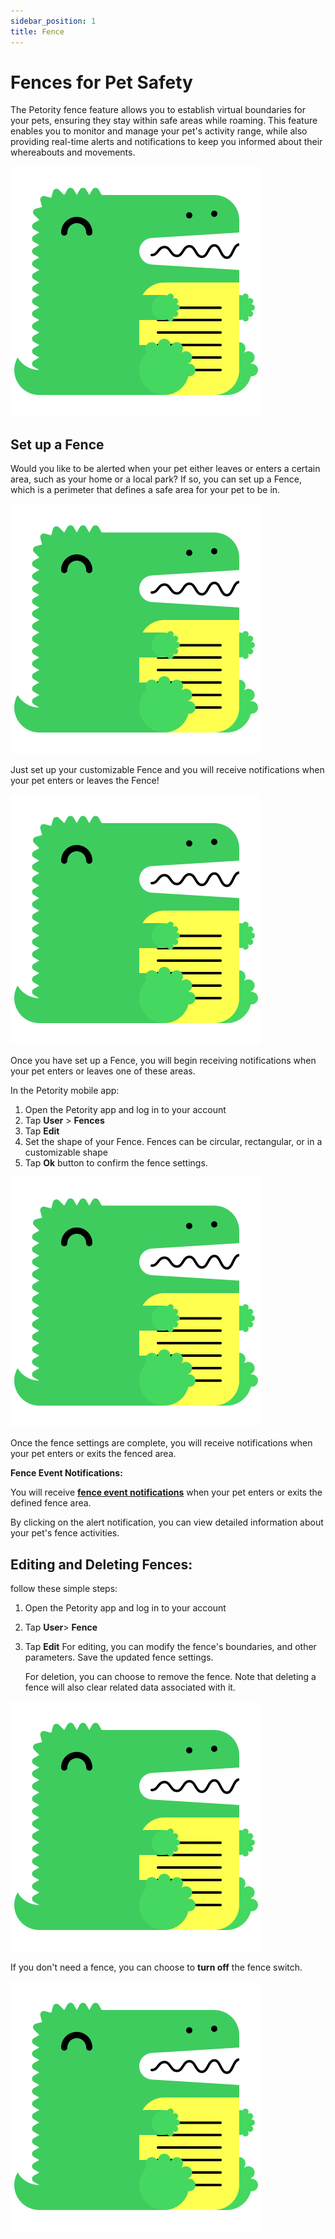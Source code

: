 ```yaml
---
sidebar_position: 1
title: Fence
---
```


# Fences for Pet Safety
The Petority fence feature allows you to establish virtual boundaries for your pets, ensuring they stay within safe areas while roaming. This feature enables you to monitor and manage your pet's activity range, while also providing real-time alerts and notifications to keep you informed about their whereabouts and movements.

![fence-map](/img/logo.svg)

## Set up a Fence
Would you like to be alerted when your pet either leaves or enters a certain area, such as your home or a local park? If so, you can set up a Fence, which is a perimeter that defines a safe area for your pet to be in. 

![fence edit](/img/logo.svg)

Just set up your customizable Fence and you will receive notifications when your pet enters or leaves the Fence!

![shape of fence](/img/logo.svg)

Once you have set up a Fence, you will begin receiving notifications when your pet enters or leaves one of these areas.

In the Petority mobile app:

1. Open the Petority app and log in to your account
2. Tap **User** > **Fences**
3. Tap **Edit** 
4. Set the shape of your Fence. Fences can be circular, rectangular, or in a customizable shape
5. Tap **Ok**  button to confirm the fence settings.

![Steps](/img/logo.svg)

Once the fence settings are complete, you will receive notifications when your pet enters or exits the fenced area.

**Fence Event Notifications:**

You will receive **[fence event notifications](/docs/petority/features/alerts-notifications)** when your pet enters or exits the defined fence area.

By clicking on the alert notification, you can view detailed information about your pet's fence activities.

## Editing and Deleting Fences:
follow these simple steps:

1. Open the Petority app and log in to your account
2. Tap **User**> **Fence**
3. Tap **Edit**
    For editing, you can modify the fence's boundaries, and other parameters. Save the updated fence settings.
  
    For deletion, you can choose to remove the fence. Note that deleting a fence will also clear related data associated with it.

![Editing and Deleting](/img/logo.svg)

If you don't need a fence, you can choose to **turn off** the fence switch.

![switch](/img/logo.svg)
